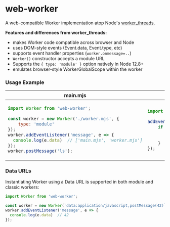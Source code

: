 # web-worker

A web-compatible Worker implementation atop Node's [worker_threads](https://nodejs.org/api/worker_threads.html).

**Features and differences from worker_threads:**

- makes Worker code compatible across browser and Node
- uses DOM-style events (Event.data, Event.type, etc)
- supports event handler properties (`worker.onmessage=..`)
- `Worker()` constructor accepts a module URL
- Supports the `{ type: 'module' }` option natively in Node 12.8+
- emulates browser-style WorkerGlobalScope within the worker

### Usage Example

<table>
<thead><tr><th><strong>main.mjs</strong></th><th><strong>worker.mjs</strong></th></tr></thead>
<tbody><tr><td>

```js
import Worker from 'web-worker';

const worker = new Worker('./worker.mjs', {
	type: 'module'
});
worker.addEventListener('message', e => {
  console.log(e.data)  // ['main.mjs', 'worker.mjs']
});
worker.postMessage('ls');
```

</td><td>

```js
import fs from 'fs';

addEventListener('message', e => {
	if (e.data === 'ls') {
		const ls = fs.readdirSync('.');
		postMessage(ls);
	}
});
```

</td></tr></tbody>
</table>

### Data URLs

Instantiating Worker using a Data URL is supported in both module and classic workers:

```js
import Worker from 'web-worker';

const worker = new Worker(`data:application/javascript,postMessage(42)`);
worker.addEventListener('message', e => {
  console.log(e.data)  // 42
});
```
